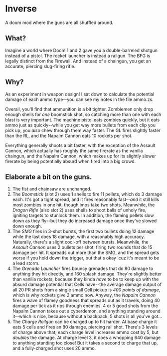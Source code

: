 # Inverse
A doom mod where the guns are all shuffled around.

## What?
Imagine a world where Doom 1 and 2 gave you a double-barreled shotgun instead of a pistol. The rocket launcher is instead a railgun. The BFG is legally distinct from the Firewall. And instead of a chaingun, you get an accurate, piercing slug-firing rifle.

## Why?
As an experiment in weapon design! I sat down to calculate the potential damage of each ammo type--you can see my notes in the file ammo.zs.

Overall, you'll find that ammunition is a bit tighter. Zombiemen only drop enough shells for *one* boomstick shot, so catching more than one with each blast is very important. The machine pistol eats zombies quickly, but it eats ammo just as quickly--while you get way more bullets from each clip you pick up, you *also* chew through them way faster. The GL fires slightly faster than the RL, and the Napalm Cannon eats 10 rockets per shot.

Everything generally shoots a bit faster, with the exception of the Assault Cannon, which actually has roughly the same firerate as the vanilla chaingun, and the Napalm Cannon, which makes up for its slightly slower firerate by being potentially absurd when fired into a big crowd.

## Elaborate a bit on the guns.

1. The fist and chainsaw are unchanged.
2. The *Boomstick* (slot 2) uses 1 shells to fire 11 pellets, which do 3 damage each. It's got a tight spread, and it fires reasonably fast--*and* it still kills most zombies in one hit, though imps take two shots. Meanwhile, the *Dragon Rifle* (also slot 2) uses shells to shoot balls of unholy fire, igniting targets to stunlock them. In addition, the flaming pellets slow down as they fly--but they do increased damage once they've slowed down enough.
3. The *SMG* fires in 3-shot bursts, the first two bullets doing 12 damage while the last does 18 damage, with a reasonably high accuracy. Naturally, there's a slight cool-off between bursts. Meanwhile, the *Assault Cannon* uses 2 bullets per shot, firing two rounds that do 15 damage per hit. It spreads out more than the SMG, and the spread gets worse if you hold down the trigger, but that's okay 'cuz it's meant to be a lead storm.
4. The *Grenade Launcher* fires bouncy grenades that do 80 damage to anything they hit directly, and 160 splash damage. They're slightly better than vanilla rockets, because they kinda *have* to be to keep up with the absurd damage potential that Cells have--the average damage output of all 20 PR shots from a single small Cell pickup is *400 points of damage*, which is why rockets give 2 ammo now. Anyway, the *Napalm Cannon* fires a wave of flamey goodness that spreads out as it travels, doing 40 damage per tick as it rips through enemies. 4 or 5 good shots from the Napalm Cannon takes out a cyberdemon, and anything standing around it--which is nice, because without a backpack, 5 shots is all you've got...
5. The *Charge Railgun* can be charged up to hit harder. At base charge it eats 5 cells and fires an 80 damage, piercing rail shot. There's 3 levels of charge above that; each charge level increases ammo cost by 5, but *doubles* the damage. At charge level 3, it does a whopping 640 damage to anything standing too close! But it takes a second to charge that up, and a fully-charged shot uses 20 ammo.